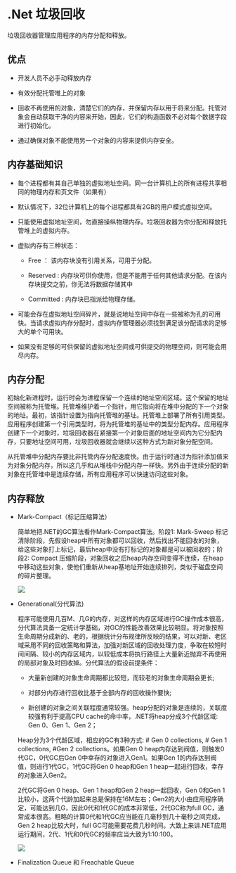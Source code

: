 # .Net 垃圾回收

垃圾回收器管理应用程序的内存分配和释放。

## 优点

- 开发人员不必手动释放内存

- 有效分配托管堆上的对象

- 回收不再使用的对象，清楚它们的内存，并保留内存以用于将来分配。托管对象会自动获取干净的内容来开始，因此，它们的构造函数不必对每个数据字段进行初始化。

- 通过确保对象不能使用另一个对象的内容来提供内存安全。

## 内存基础知识

- 每个进程都有其自己单独的虚拟地址空间。同一台计算机上的所有进程共享相同的物理内存和页文件（如果有）

- 默认情况下，32位计算机上的每个进程都具有2GB的用户模式虚拟空间。

- 只能使用虚拟地址空间，勿直接操纵物理内存。垃圾回收器为你分配和释放托管堆上的虚拟内存。

- 虚拟内存有三种状态：

    - Free ： 该内存块没有引用关系，可用于分配。

    - Reserved : 内存块可供你使用，但是不能用于任何其他请求分配。在该内存块提交之前，你无法将数据存储其中

    - Committed : 内存块已指派给物理存储。

- 可能会存在虚拟地址空间碎片，就是说地址空间中存在一些被称为孔的可用快。当请求虚拟内存分配时，虚拟内存管理器必须找到满足该分配请求的足够大的单个可用块。

- 如果没有足够的可供保留的虚拟地址空间或可供提交的物理空间，则可能会用尽内存。

## 内存分配

初始化新进程时，运行时会为进程保留一个连续的地址空间区域。这个保留的地址空间被称为托管堆。托管堆维护着一个指针，用它指向将在堆中分配的下一个对象的地址。最初，该指针设置为指向托管堆的基址。托管堆上部署了所有引用类型。应用程序创建第一个引用类型时，将为托管堆的基址中的类型分配内存。应用程序创建下一个对象时，垃圾回收器在紧接第一个对象后面的地址空间内为它分配内存，只要地址空间可用，垃圾回收器就会继续以这种方式为新对象分配空间。

从托管堆中分配内存要比非托管内存分配速度快。由于运行时通过为指针添加值来为对象分配内存，所以这几乎和从堆栈中分配内存一样快。另外由于连续分配的新对象在托管堆中是连续存储，所有应用程序可以快速访问这些对象。

## 内存释放

- Mark-Compact（标记压缩算法）

    简单地把.NET的GC算法看作Mark-Compact算法。阶段1: Mark-Sweep 标记清除阶段，先假设heap中所有对象都可以回收，然后找出不能回收的对象，给这些对象打上标记，最后heap中没有打标记的对象都是可以被回收的；阶段2: Compact 压缩阶段，对象回收之后heap内存空间变得不连续，在heap中移动这些对象，使他们重新从heap基地址开始连续排列，类似于磁盘空间的碎片整理。

    ![](https://images.cnblogs.com/cnblogs_com/riccc/dotnet/net-mem-02-mark-compact.png)

- Generational(分代算法)

    程序可能使用几百M、几G的内存，对这样的内存区域进行GC操作成本很高，分代算法具备一定统计学基础，对GC的性能改善效果比较明显。将对象按照生命周期分成新的、老的，根据统计分布规律所反映的结果，可以对新、老区域采用不同的回收策略和算法，加强对新区域的回收处理力度，争取在较短时间间隔、较小的内存区域内，以较低成本将执行路径上大量新近抛弃不再使用的局部对象及时回收掉。分代算法的假设前提条件：
    
    - 大量新创建的对象生命周期都比较短，而较老的对象生命周期会更长;

    - 对部分内存进行回收比基于全部内存的回收操作要快;

    - 新创建的对象之间关联程度通常较强。heap分配的对象是连续的，关联度较强有利于提高CPU
    cache的命中率，.NET将heap分成3个代龄区域: Gen 0、Gen 1、Gen 2；

    Heap分为3个代龄区域，相应的GC有3种方式: # Gen 0 collections, # Gen 1 collections, #Gen 2 collections。如果Gen 0 heap内存达到阀值，则触发0代GC，0代GC后Gen 0中幸存的对象进入Gen1。如果Gen 1的内存达到阀值，则进行1代GC，1代GC将Gen 0 heap和Gen 1 heap一起进行回收，幸存的对象进入Gen2。
    
    2代GC将Gen 0 heap、Gen 1 heap和Gen 2 heap一起回收，Gen 0和Gen 1比较小，这两个代龄加起来总是保持在16M左右；Gen2的大小由应用程序确定，可能达到几G，因此0代和1代GC的成本非常低，2代GC称为full GC，通常成本很高。粗略的计算0代和1代GC应当能在几毫秒到几十毫秒之间完成，Gen 2 heap比较大时，full GC可能需要花费几秒时间。大致上来讲.NET应用运行期间，2代、1代和0代GC的频率应当大致为1:10:100。

    ![](https://images.cnblogs.com/cnblogs_com/riccc/dotnet/net-mem-06-generation.png)

- Finalization Queue 和 Freachable Queue

